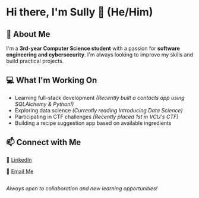 # Hi there, I'm Sully 👋 (He/Him)

## 🚀 About Me

I'm a **3rd-year Computer Science student** with a passion for **software engineering and cybersecurity**. I'm always looking to improve my skills and build practical projects.

## 💻 What I'm Working On

- Learning full-stack development *(Recently built a contacts app using SQLAlchemy & Python!)*
- Exploring data science *(Currently reading Introducing Data Science)*
- Participating in CTF challenges *(Recently placed 1st in VCU's CTF)*
- Building a recipe suggestion app based on available ingredients

## 📫 Connect with Me
🔗 [LinkedIn](https://www.linkedin.com/in/suleiman-mejd/)

📧 [Email Me](mailto:symejd@gmail.com)
##
*Always open to collaboration and new learning opportunities!*
